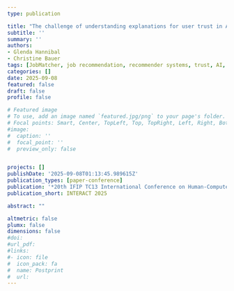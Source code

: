 ```yaml
---
type: publication

title: "The challenge of understanding explanations for user trust in AI: Insights from an experiment about job matching"
subtitle: ''
summary: ''
authors:
- Glenda Hannibal
- Christine Bauer
tags: [JobMatcher, job recommendation, recommender systems, trust, AI, explanations]
categories: []
date: 2025-09-08
featured: false
draft: false
profile: false

# Featured image
# To use, add an image named `featured.jpg/png` to your page's folder.
# Focal points: Smart, Center, TopLeft, Top, TopRight, Left, Right, BottomLeft, Bottom, BottomRight.
#image:
#  caption: ''
#  focal_point: ''
#  preview_only: false


projects: []
publishDate: '2025-09-08T01:13:45.989615Z'
publication_types: [paper-conference]
publication: '*20th IFIP TC13 International Conference on Human-Computer Interaction*'
publication_short: INTERACT 2025

abstract: ""

altmetric: false
plumx: false
dimensions: false
#doi: 
#url_pdf: 
#links:
#- icon: file
#  icon_pack: fa
#  name: Postprint
#  url: 
---
```

